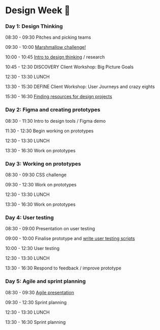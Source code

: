 # Design Week 🎨

### Day 1: Design Thinking

08:30 - 09:30 Pitches and picking teams

09:30 - 10:00 [Marshmallow challenge!](https://www.youtube.com/watch?v=BLWqjWXkTjQ)

10:00 - 10:45 [Intro to design thinking](https://docs.google.com/presentation/d/1R5oPzEO8KkuKlhJdSBP4zmLJCuSJO3lnrlnnccoOrM0/edit?usp=sharing) / research

10:45 - 12:30 DISCOVERY Client Workshop: Big Picture Goals

12:30 - 13:30 LUNCH

13:30 - 15:30 DEFINE Client Workshop: User Journeys and crazy eights

15:30 - 16:30 [Finding resources for design projects](./design-resources.pdf)

### Day 2: Figma and creating prototypes

08:30 - 11:30 Intro to design tools / Figma demo

11:30 - 12:30 Begin working on prototypes

12:30 - 13:30 LUNCH

13:30 - 16:30 Work on prototypes

### Day 3: Working on prototypes

08:30 - 09:30 CSS challenge

09:30 - 12:30 Work on prototypes

12:30 - 13:30 LUNCH

13:30 - 16:30 Work on prototypes

### Day 4: User testing

08:30 - 09:00 Presentation on user testing

09:00 - 10:00 Finalise prototype and [write user testing scripts](https://github.com/foundersandcoders/master-reference/blob/master/coursebook/weeks-10-12/user-testing.md#3-test-day-pre-test)

10:00 - 12:30 User testing

12:30 - 13:30 LUNCH

13:30 - 16:30 Respond to feedback / improve prototype

### Day 5: Agile and sprint planning

08:30 - 09:30 [Agile presentation](https://docs.google.com/presentation/d/1W0X8XRzGQQgGhiUb5uR7Kl0yDux-5Qs5rwc32r6oHzY/edit#slide=id.gcb9a0b074_1_0)

09:30 - 12:30 Sprint planning

12:30 - 13:30 LUNCH

13:30 - 16:30 Sprint planning
